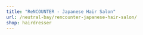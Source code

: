 ```yaml
---
title: "ReNCOUNTER - Japanese Hair Salon"
url: /neutral-bay/rencounter-japanese-hair-salon/
shop: hairdresser
---
```

